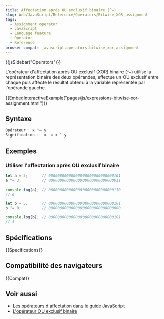 ```yaml
---
title: Affectation après OU exclusif binaire (^=)
slug: Web/JavaScript/Reference/Operators/Bitwise_XOR_assignment
tags:
  - Assignment operator
  - JavaScript
  - Language feature
  - Operator
  - Reference
browser-compat: javascript.operators.bitwise_xor_assignment
---
```

{{jsSidebar("Operators")}}

L'opérateur d'affectation après OU exclusif (XOR) binaire (`^=`) utilise la représentation binaire des deux opérandes, effectue un OU exclusif entre chaque puis affecte le résultat obtenu à la variable représentée par l'opérande gauche.

{{EmbedInteractiveExample("pages/js/expressions-bitwise-xor-assignment.html")}}

## Syntaxe

```js
Opérateur : x ^= y
Signification :  x  = x ^ y
```

## Exemples

### Utiliser l'affectation après OU exclusif binaire

```js
let a = 5;      // 00000000000000000000000000000101
a ^= 3;         // 00000000000000000000000000000011

console.log(a); // 00000000000000000000000000000110
// 6

let b = 5;      // 00000000000000000000000000000101
b ^= 0;         // 00000000000000000000000000000000

console.log(b); // 00000000000000000000000000000101
// 5
```

## Spécifications

{{Specifications}}

## Compatibilité des navigateurs

{{Compat}}

## Voir aussi

- [Les opérateurs d'affectation dans le guide JavaScript](/fr/docs/Web/JavaScript/Guide/Expressions_and_Operators#assignment)
- [L'opérateur OU exclusif binaire](/fr/docs/Web/JavaScript/Reference/Operators/Bitwise_XOR)
